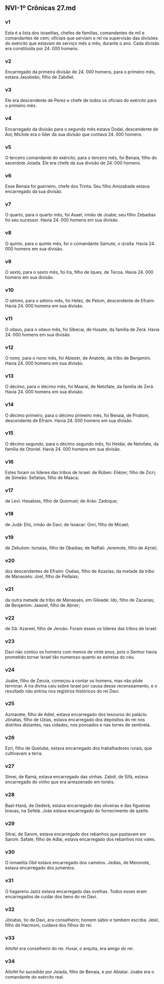 ## NVI-1º Crônicas 27.md
### v1
 Esta é a lista dos israelitas, chefes de famílias, comandantes de mil e comandantes de cem; oficiais que serviam o rei na supervisão das divisões do exército que estavam de serviço mês a mês, durante o ano. Cada divisão era constituída por 24. 000 homens.
### v2
 Encarregado da primeira divisão de 24. 000 homens, para o primeiro mês, estava Jasobeão, filho de Zabdiel.
### v3
 Ele era descendente de Perez e chefe de todos os oficiais do exército para o primeiro mês.
### v4
 Encarregado da divisão para o segundo mês estava Dodai, descendente de Aoí; Miclote era o líder da sua divisão que contava 24. 000 homens.
### v5
 O terceiro comandante do exército, para o terceiro mês, foi Benaia, filho do sacerdote Joiada. Ele era chefe da sua divisão de 24. 000 homens.
### v6
 Esse Benaia foi guerreiro, chefe dos Trinta. Seu filho Amizabade estava encarregado da sua divisão.
### v7
 O quarto, para o quarto mês, foi Asael, irmão de Joabe; seu filho Zebadias foi seu sucessor. Havia 24. 000 homens em sua divisão.
### v8
 O quinto, para o quinto mês, foi o comandante Samute, o izraíta. Havia 24. 000 homens em sua divisão.
### v9
 O sexto, para o sexto mês, foi Ira, filho de Iques, de Tecoa. Havia 24. 000 homens em sua divisão.
### v10
 O sétimo, para o sétimo mês, foi Helez, de Pelom, descendente de Efraim. Havia 24. 000 homens em sua divisão.
### v11
 O oitavo, para o oitavo mês, foi Sibecai, de Husate, da família de Zerá. Havia 24. 000 homens em sua divisão.
### v12
 O nono, para o nono mês, foi Abiezer, de Anatote, da tribo de Benjamim. Havia 24. 000 homens em sua divisão.
### v13
 O décimo, para o décimo mês, foi Maarai, de Netofate, da família de Zerá. Havia 24. 000 homens em sua divisão.
### v14
 O décimo primeiro, para o décimo primeiro mês, foi Benaia, de Piratom, descendente de Efraim. Havia 24. 000 homens em sua divisão.
### v15
 O décimo segundo, para o décimo segundo mês, foi Heldai, de Netofate, da família de Otoniel. Havia 24. 000 homens em sua divisão.
### v16
 Estes foram os líderes das tribos de Israel: de Rúben: Eliézer, filho de Zicri; de Simeão: Sefatias, filho de Maaca;
### v17
 de Levi: Hasabias, filho de Quemuel; de Arão: Zadoque;
### v18
 de Judá: Eliú, irmão de Davi; de Issacar: Onri, filho de Micael;
### v19
 de Zebulom: Ismaías, filho de Obadias; de Naftali: Jeremote, filho de Azriel;
### v20
 dos descendentes de Efraim: Oséias, filho de Azazias; da metade da tribo de Manassés: Joel, filho de Pedaías;
### v21
 da outra metade da tribo de Manassés, em Gileade: Ido, filho de Zacarias; de Benjamim: Jaasiel, filho de Abner;
### v22
 de Dã: Azareel, filho de Jeroão. Foram esses os líderes das tribos de Israel.
### v23
 Davi não contou os homens com menos de vinte anos, pois o Senhor havia prometido tornar Israel tão numeroso quanto as estrelas do céu.
### v24
 Joabe, filho de Zeruia, começou a contar os homens, mas não pôde terminar. A ira divina caiu sobre Israel por causa desse recenseamento, e o resultado não entrou nos registros históricos do rei Davi.
### v25
 Azmavete, filho de Adiel, estava encarregado dos tesouros do palácio. Jônatas, filho de Uzias, estava encarregado dos depósitos do rei nos distritos distantes, nas cidades, nos povoados e nas torres de sentinela.
### v26
 Ezri, filho de Quelube, estava encarregado dos trabalhadores rurais, que cultivavam a terra.
### v27
 Simei, de Ramá, estava encarregado das vinhas. Zabdi, de Sifá, estava encarregado do vinho que era armazenado em tonéis.
### v28
 Baal-Hanã, de Gederá, estava encarregado das oliveiras e das figueiras bravas, na Sefelá. Joás estava encarregado do fornecimento de azeite.
### v29
 Sitrai, de Sarom, estava encarregado dos rebanhos que pastavam em Sarom. Safate, filho de Adlai, estava encarregado dos rebanhos nos vales.
### v30
 O ismaelita Obil estava encarregado dos camelos. Jedias, de Meronote, estava encarregado dos jumentos.
### v31
 O hagareno Jaziz estava encarregado das ovelhas. Todos esses eram encarregados de cuidar dos bens do rei Davi.
### v32
 Jônatas, tio de Davi, era conselheiro; homem sábio e também escriba. Jeiel, filho de Hacmoni, cuidava dos filhos do rei.
### v33
 Aitofel era conselheiro do rei. Husai, o arquita, era amigo do rei.
### v34
 Aitofel foi sucedido por Joiada, filho de Benaia, e por Abiatar. Joabe era o comandante do exército real.
